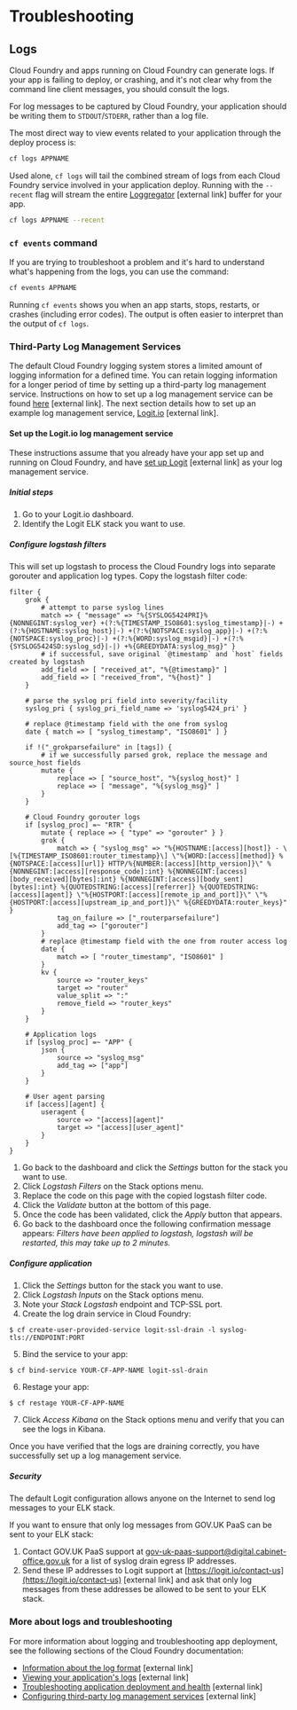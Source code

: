 # Troubleshooting

## Logs

Cloud Foundry and apps running on Cloud Foundry can generate logs. If your app is failing to deploy, or crashing, and it's not clear why from the command line client messages, you should consult the logs.

For log messages to be captured by Cloud Foundry, your application should be writing them to `STDOUT`/`STDERR`, rather than a log file.

The most direct way to view events related to your application through the deploy process is:

```bash
cf logs APPNAME
```

Used alone, `cf logs` will tail the combined stream of logs from each Cloud Foundry service involved in your application deploy. Running with the `--recent` flag will stream the entire [Loggregator](https://docs.cloudfoundry.org/loggregator/architecture.html) [external link] buffer for your app.

```bash
cf logs APPNAME --recent
```


### ``cf events`` command

If you are trying to troubleshoot a problem and it's hard to understand what's happening from the logs, you can use the command:

```bash
cf events APPNAME
```

Running ``cf events`` shows you when an app starts, stops, restarts, or crashes (including error codes). The output is often easier to interpret than the output of ``cf logs``.

### Third-Party Log Management Services

The default Cloud Foundry logging system stores a limited amount of logging information for a defined time. You can retain  logging information for a longer period of time by setting up a third-party log management service. Instructions on how to set up a log management service can be found [here](https://docs.cloudfoundry.org/devguide/services/log-management.html) [external link]. The next section details how to set up an example log management service, [Logit.io](https://logit.io/) [external link].

#### Set up the Logit.io log management service

These instructions assume that you already have your app set up and running on Cloud Foundry, and have [set up Logit](https://docs.logit.io/) [external link] as your log management service.

##### Initial steps

1. Go to your Logit.io dashboard.
1. Identify the Logit ELK stack you want to use.

##### Configure logstash filters

This will set up logstash to process the Cloud Foundry logs into separate gorouter and application log types. Copy the logstash filter code:


```
filter {
    grok {
        # attempt to parse syslog lines
        match => { "message" => "%{SYSLOG5424PRI}%{NONNEGINT:syslog_ver} +(?:%{TIMESTAMP_ISO8601:syslog_timestamp}|-) +(?:%{HOSTNAME:syslog_host}|-) +(?:%{NOTSPACE:syslog_app}|-) +(?:%{NOTSPACE:syslog_proc}|-) +(?:%{WORD:syslog_msgid}|-) +(?:%{SYSLOG5424SD:syslog_sd}|-|) +%{GREEDYDATA:syslog_msg}" }
        # if successful, save original `@timestamp` and `host` fields created by logstash
        add_field => [ "received_at", "%{@timestamp}" ]
        add_field => [ "received_from", "%{host}" ]
    }

    # parse the syslog pri field into severity/facility
    syslog_pri { syslog_pri_field_name => 'syslog5424_pri' }

    # replace @timestamp field with the one from syslog
    date { match => [ "syslog_timestamp", "ISO8601" ] }

    if !("_grokparsefailure" in [tags]) {
        # if we successfully parsed grok, replace the message and source_host fields
        mutate {
            replace => [ "source_host", "%{syslog_host}" ]
            replace => [ "message", "%{syslog_msg}" ]
        }
    }

    # Cloud Foundry gorouter logs
    if [syslog_proc] =~ "RTR" {
        mutate { replace => { "type" => "gorouter" } }
        grok {
            match => { "syslog_msg" => "%{HOSTNAME:[access][host]} - \[%{TIMESTAMP_ISO8601:router_timestamp}\] \"%{WORD:[access][method]} %{NOTSPACE:[access][url]} HTTP/%{NUMBER:[access][http_version]}\" %{NONNEGINT:[access][response_code]:int} %{NONNEGINT:[access][body_received][bytes]:int} %{NONNEGINT:[access][body_sent][bytes]:int} %{QUOTEDSTRING:[access][referrer]} %{QUOTEDSTRING:[access][agent]} \"%{HOSTPORT:[access][remote_ip_and_port]}\" \"%{HOSTPORT:[access][upstream_ip_and_port]}\" %{GREEDYDATA:router_keys}" }
            tag_on_failure => ["_routerparsefailure"]
            add_tag => ["gorouter"]
        }
        # replace @timestamp field with the one from router access log
        date {
            match => [ "router_timestamp", "ISO8601" ]
        }
        kv {
            source => "router_keys"
            target => "router"
            value_split => ":"
            remove_field => "router_keys"
        }
    }

    # Application logs
    if [syslog_proc] =~ "APP" {
        json {
            source => "syslog_msg"
            add_tag => ["app"]
        }
    }

    # User agent parsing
    if [access][agent] {
        useragent {
            source => "[access][agent]"
            target => "[access][user_agent]"
        }
    }
}
```

1. Go back to the dashboard and click the _Settings_ button for the stack you want to use.
1. Click _Logstash Filters_ on the Stack options menu.
1. Replace the code on this page with the copied logstash filter code.
1. Click the _Validate_ button at the bottom of this page.
1. Once the code has been validated, click the _Apply_ button that appears.
1. Go back to the dashboard once the following confirmation message appears: _Filters have been applied to logstash, logstash will be restarted, this may take up to 2 minutes._

##### Configure application

1. Click the _Settings_ button for the stack you want to use.
2. Click _Logstash Inputs_ on the Stack options menu. 
3. Note your _Stack Logstash_ endpoint and TCP-SSL port.
4. Create the log drain service in Cloud Foundry:
  ```
  $ cf create-user-provided-service logit-ssl-drain -l syslog-tls://ENDPOINT:PORT
  ```
5. Bind the service to your app:
  
  ```
  $ cf bind-service YOUR-CF-APP-NAME logit-ssl-drain
  ```
6. Restage your app:
  ```
  $ cf restage YOUR-CF-APP-NAME
  ```
7. Click _Access Kibana_ on the Stack options menu and verify that you can see the logs in Kibana.

Once you have verified that the logs are draining correctly, you have successfully set up a log management service.

##### Security

The default Logit configuration allows anyone on the Internet to send log messages to your ELK stack. 

If you want to ensure that only log messages from GOV.UK PaaS can be sent to your ELK stack:
1. Contact GOV.UK PaaS support at [gov-uk-paas-support@digital.cabinet-office.gov.uk](mailto:gov-uk-paas-support@digital.cabinet-office.gov.uk) for a list of syslog drain egress IP addresses.
1. Send these IP addresses to Logit support at [https://logit.io/contact-us](https://logit.io/contact-us) [external link] and ask that only log messages from these addresses be allowed to be sent to your ELK stack.


### More about logs and troubleshooting

For more information about logging and troubleshooting app deployment, see the following sections of the Cloud Foundry documentation:

* [Information about the log format](https://docs.cloudfoundry.org/devguide/deploy-apps/streaming-logs.html) [external link]
* [Viewing your application's logs](https://docs.cloudfoundry.org/devguide/deploy-apps/streaming-logs.html#view) [external link]
* [Troubleshooting application deployment and health](https://docs.cloudfoundry.org/devguide/deploy-apps/troubleshoot-app-health.html) [external link]
* [Configuring third-party log management services](https://docs.cloudfoundry.org/devguide/services/log-management-thirdparty-svc.html) [external link]


